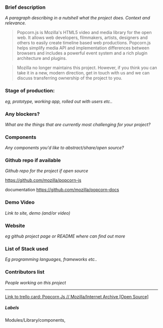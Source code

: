### Brief description 
*A paragraph describing in a nutshell what the project does. Context and relevance.*

>Popcorn.js is Mozilla's HTML5 video and media library for the open web. It allows web developers, filmmakers, artists, designers and others to easily create timeline based web productions. Popcorn.js helps simplify media API and implementation differences between browsers and includes a powerful event system and a rich plugin architecture and plugins.

>Mozilla no longer maintains this project. However, if you think you can take it in a new, modern direction, get in touch with us and we can discuss transferring ownership of the project to you.

### Stage of production: 
*eg, prototype, working app, rolled out with users etc..*

### Any blockers? 
*What are the things that are currently most challenging for your project?*

### Components 
*Any components you'd like to abstract/share/open source?*

### Github repo if available
*Github repo for the project if open source*

https://github.com/mozilla/popcorn-js

documentation 
https://github.com/mozilla/popcorn-docs

### Demo Video 
*Link to site, demo (and/or video)*

### Website 
*eg github project page or README where can find out more*

### List of Stack used 
*Eg programming languages, frameworks etc..*

### Contributors list 
*People working on this project*


---

[Link to trello card: Popcorn Js // Mozilla/Internet Archive [Open Source]](https://trello.com/c/c1X53K7p)

##### Labels

Modules/Library/components, 